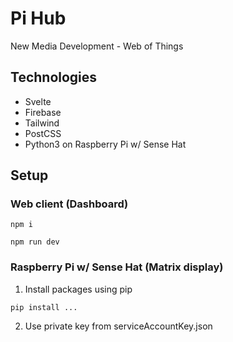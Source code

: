 # Pi Hub

New Media Development - Web of Things

## Technologies

- Svelte
- Firebase
- Tailwind
- PostCSS
- Python3 on Raspberry Pi w/ Sense Hat

## Setup

### Web client (Dashboard)

```
npm i
```

```
npm run dev
```

### Raspberry Pi w/ Sense Hat (Matrix display)

1. Install packages using pip

```
pip install ...
```

2. Use private key from serviceAccountKey.json
